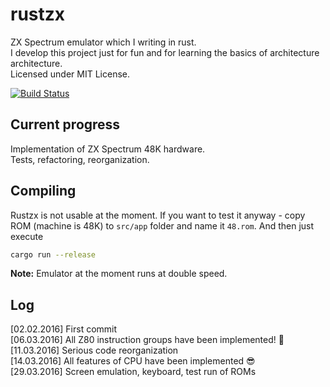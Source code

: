 # rustzx
ZX Spectrum emulator which I writing in rust.   
I develop this project just for fun and for learning the basics of architecture architecture.  
Licensed under MIT License.

[![Build Status](https://travis-ci.org/pacmancoder/rustzx.svg?branch=master)](https://travis-ci.org/pacmancoder/rustzx)

## Current progress
Implementation of ZX Spectrum 48K hardware.  
Tests, refactoring, reorganization.
## Compiling
Rustzx is not usable at the moment.
If you want to test it anyway - copy ROM (machine is 48K) to
`src/app` folder and name it `48.rom`.
And then just execute
```bash
cargo run --release
```
**Note:** Emulator at the moment runs at double speed.  
## Log
[02.02.2016] First commit  
[06.03.2016] All Z80 instruction groups have been implemented! :tada:  
[11.03.2016] Serious code reorganization  
[14.03.2016] All features of CPU have been implemented :sunglasses:  
[29.03.2016] Screen emulation, keyboard, test run of ROMs    
